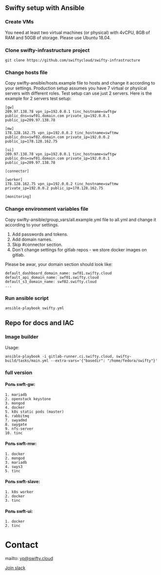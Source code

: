 ## Swifty setup with Ansible

### Create VMs
You need at least two virtual machines (or physical) with 4vCPU, 8GB of RAM and 50GB of storage. Please use Ubuntu 18.04.


### Clone swifty-infrastructure project
```
git clone https://github.com/swiftycloud/swifty-infrastructure
```

### Change hosts file
Copy swifty-ansible/hosts.example file to hosts and change it according to your settings. Production setup assumes you have 7 virtual or physical servers with different roles. Test setup can use just 2 servers. Here is the example for 2 servers test setup:
```
[gw]
209.97.138.78 vpn_ip=192.0.0.1 tinc_hostname=swftgw public_dns=swf01.domain.com private_ip=192.0.0.1 public_ip=209.97.138.78

[mw]
178.128.162.75 vpn_ip=192.0.0.2 tinc_hostname=swftmw public_dns=swf02.domain.com private_ip=192.0.0.2 public_ip=178.128.162.75

[ui]
209.97.138.78 vpn_ip=192.0.0.1 tinc_hostname=swftgw public_dns=swf01.domain.com private_ip=192.0.0.1 public_ip=209.97.138.78

[connector]

[worker]
178.128.162.75 vpn_ip=192.0.0.2 tinc_hostname=swftmw private_ip=192.0.0.2 public_ip=178.128.162.75

[monitoring]
```

### Change environment variables file
Copy swifty-ansible/group_vars/all.example.yml file to all.yml and change it according to your settings. 
1. Add passwords and tokens.
2. Add domain names.
3. Skip #connector section.
4. Don't change settings for gitlab repos - we store docker images on gitlab.

Please be awar, your domain section should look like:
```
default_dashboard_domain_name: swf01.swifty.cloud
default_api_domain_name: swf01.swifty.cloud
default_s3_domain_name: swf02.swifty.cloud
...
```

### Run ansible script
```
ansible-playbook swifty.yml
```

## Repo for docs and IAC 

### Image builder ###

Usage:

```
ansible-playbook -i gitlab-runner.ci.swifty.cloud, swifty-build/tasks/main.yml --extra-vars='{"basedir": "/home/fedora/swifty"}'
```

### full version

#### Роль swft-gw:

```
1. mariadb
2. openstack keystone
3. mongod
4. docker
5. k8s static pods (master)
6. rabbitmq
7. swyadmd
8. swygate
9. nfs-server
10. tinc
```
#### Роль swft-mw:
```
1. docker
2. mongod
3. mariadb
4. swys3
5. tinc
```

#### Роль swft-slave:
```
1. k8s worker
2. docker
3. tinc
```
#### Роль swft-ui:
```
1. docker
2. tinc
```
# Contact
mailto: vp@swifty.cloud

[Join slack](https://join.slack.com/t/swiftycloud/shared_invite/enQtNDk1Nzk5NTQ1OTIzLWVhNWY3ZDZmNmQ1YTBlZGNlN2IzMmNhYmEzNTNkOGU2MzdmZWE3YTBiMjVjYWI5Y2FhMTUwMWUyOTNkZGE5OTM)
